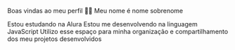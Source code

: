 Boas vindas ao meu perfil 💙💙
Meu nome é nome sobrenome

Estou estudando na Alura
Estou me desenvolvendo na linguagem JavaScript
Utilizo esse espaço para minha organização e compartilhamento dos meu projetos desenvolvidos

<!---
programari/programari is a ✨ special ✨ repository because its `README.md` (this file) appears on your GitHub profile.
You can click the Preview link to take a look at your changes.
--->
